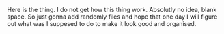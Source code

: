Here is the thing. I do not get how this thing work. Absolutly no idea, blank space. So just gonna add randomly files and hope that one day I will figure out what was I suppesed to do to make it look good and organised. 
